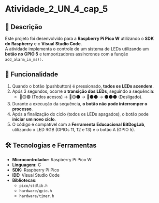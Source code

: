 # Atividade_2_UN_4_cap_5

## 📌 Descrição  
Este projeto foi desenvolvido para a **Raspberry Pi Pico W** utilizando o **SDK do Raspberry** e o **Visual Studio Code**.  
A atividade implementa o controle de um sistema de LEDs utilizando um **botão no GPIO 5** e temporizadores assíncronos com a função `add_alarm_in_ms()`.  

## 🚦 Funcionalidade  
1. Quando o botão (pushbutton) é pressionado, **todos os LEDs acendem**.  
2. Após 3 segundos, ocorre a **transição dos LEDs**, seguindo a sequência:  
   - 🔴🟡🟢 (Todos acesos) → 🔴🟡⚫ → 🔴⚫⚫ → ⚫⚫⚫ (Desligado).  
3. Durante a execução da sequência, **o botão não pode interromper o processo**.  
4. Após a finalização do ciclo (todos os LEDs apagados), o botão pode **iniciar um novo ciclo**.  
5. O código é compatível com a **Ferramenta Educacional BitDogLab**, utilizando o LED RGB (GPIOs 11, 12 e 13) e o botão A (GPIO 5).  

## 🛠️ Tecnologias e Ferramentas  
- **Microcontrolador:** Raspberry Pi Pico W  
- **Linguagem:** C  
- **SDK:** Raspberry Pi Pico  
- **IDE:** Visual Studio Code  
- **Bibliotecas:**  
  - `pico/stdlib.h`  
  - `hardware/gpio.h`  
  - `hardware/timer.h`  

